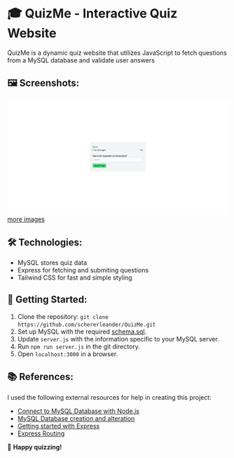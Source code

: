 # 🎓 QuizMe - Interactive Quiz Website

QuizMe is a dynamic quiz website that utilizes JavaScript to fetch questions from a MySQL database and validate user answers

## 🖼️ Screenshots:
![quizpage](./.assets/quiz.png)
[more images](./.assets/screenshots.md)

## 🛠️ Technologies:
- MySQL stores quiz data
- Express for fetching and submiting questions
- Tailwind CSS for fast and simple styling

## 🚀 Getting Started:
1. Clone the repository: `git clone https://github.com/schererleander/QuizMe.git`
2. Set up MySQL with the required [schema.sql](./.assets/schema.sql).
3. Update `server.js` with the information specific to your MySQL server.
4. Run `npm run server.js` in the git directory. 
4. Open `localhost:3000` in a browser.

## 📚 References:
I used the following external resources for help in creating this project:
- [Connect to MySQL Database with Node.js](https://www.w3schools.com/nodejs/nodejs_mysql_create_db.asp)
- [MySQL Database creation and alteration](https://www.w3schools.com/MySQL/mysql_create_db.asp)
- [Getting started with Express](https://expressjs.com/en/starter/hello-world.html)
- [Express Routing](https://expressjs.com/en/guide/routing.html)

🎉 **Happy quizzing!**
